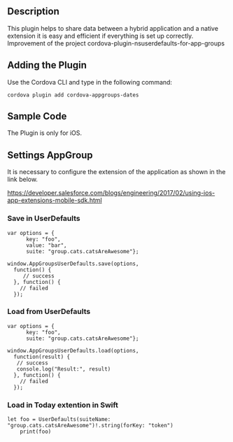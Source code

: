 ## Description

This plugin helps to share data between a hybrid application and a native extension it is easy and efficient if everything is set up correctly.
Improvement of the project cordova-plugin-nsuserdefaults-for-app-groups

## Adding the Plugin ##

Use the Cordova CLI and type in the following command:

`cordova plugin add cordova-appgroups-dates`

## Sample Code

The Plugin is only for iOS.

## Settings AppGroup

It is necessary to configure the extension of the application as shown in the link below.

https://developer.salesforce.com/blogs/engineering/2017/02/using-ios-app-extensions-mobile-sdk.html

### Save in UserDefaults

    var options = {
          key: "foo",
          value: "bar",
          suite: "group.cats.catsAreAwesome"};

    window.AppGroupsUserDefaults.save(options,
      function() {
         // success
      }, function() {
        // failed
      });

### Load from UserDefaults

    var options = {
          key: "foo",
          suite: "group.cats.catsAreAwesome"};

    window.AppGroupsUserDefaults.load(options,
      function(result) {
       // success
       console.log("Result:", result)
      }, function() {
        // failed
      });
      
 ### Load in Today extention in Swift 
    
    let foo = UserDefaults(suiteName: "group.cats.catsAreAwesome")!.string(forKey: "token")
        print(foo)
